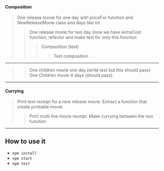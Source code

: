 #### Composition
> One release movie for one day with priceFor function and NewReleaseMovie class and days like int
>> One release movie for two day (now we have extraCost function, refactor and make test for only this function
>>> Composition (test)
>>>> Test composition
----------------------------------------------------------------
>> One children movie one day (write test but this should pass)
>> One Children movie 4 days (should pass)
----------------------------------------------------------------
#### Currying
> Print text receipt for a new release movie. Extract a function that create printable movie
>> Print multi line movie receipt. Make currying between the two function
----------------------------------------------------------------
 ## How to use it
* `npm install`
* `npm start`
* `npm test`


